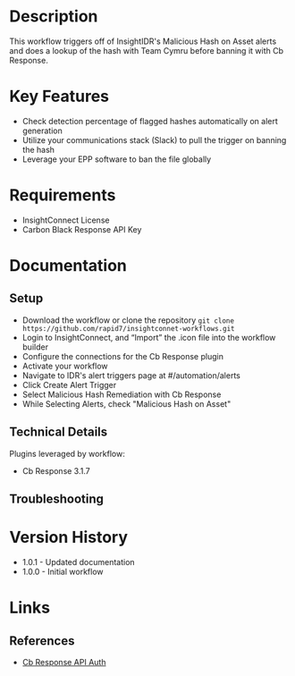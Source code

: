 # Description

This workflow triggers off of InsightIDR's Malicious Hash on Asset alerts and does a lookup of the hash with Team Cymru before banning it with Cb Response.

# Key Features

* Check detection percentage of flagged hashes automatically on alert generation
* Utilize your communications stack (Slack) to pull the trigger on banning the hash
* Leverage your EPP software to ban the file globally

# Requirements

* InsightConnect License
* Carbon Black Response API Key

# Documentation

## Setup

* Download the workflow or clone the repository `git clone https://github.com/rapid7/insightconnet-workflows.git`
* Login to InsightConnect, and “Import” the .icon file into the workflow builder
* Configure the connections for the Cb Response plugin
* Activate your workflow
* Navigate to IDR's alert triggers page at #/automation/alerts
* Click Create Alert Trigger
* Select Malicious Hash Remediation with Cb Response
* While Selecting Alerts, check "Malicious Hash on Asset"

## Technical Details

Plugins leveraged by workflow:

* Cb Response 3.1.7

## Troubleshooting

# Version History

* 1.0.1 - Updated documentation
* 1.0.0 - Initial workflow

# Links

## References

* [Cb Response API Auth](https://developer.carbonblack.com/guide/enterprise-response/cbrestapiquickstart/)